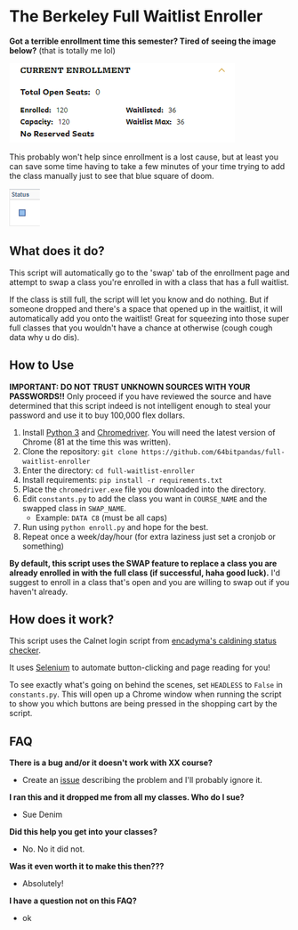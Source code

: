 # The Berkeley Full Waitlist Enroller

**Got a terrible enrollment time this semester? Tired of seeing the image below?**
(that is totally me lol)

![waitlist full noo](img/full.png)

This probably won't help since enrollment is a lost cause, but at least you can save some time having to take a few minutes of your time trying to add the class manually just to see that blue square of doom.

![blue square](img/bluesquare.png)

## What does it do?

This script will automatically go to the 'swap' tab of the enrollment page and attempt to swap a class you're enrolled in with a class that has a full waitlist.

If the class is still full, the script will let you know and do nothing. But if someone dropped and there's a space that opened up in the waitlist, it will automatically add you onto the waitlist! Great for squeezing into those super full classes that you wouldn't have a chance at otherwise (cough cough data why u do dis).

## How to Use

**IMPORTANT: DO NOT TRUST UNKNOWN SOURCES WITH YOUR PASSWORDS!!** Only proceed if you have reviewed the source and have determined that this script indeed is not intelligent enough to steal your password and use it to buy 100,000 flex dollars.

1. Install [Python 3](https://www.python.org/downloads/) and [Chromedriver](https://chromedriver.chromium.org/downloads). You will need the latest version of Chrome (81 at the time this was written).
2. Clone the repository: `git clone https://github.com/64bitpandas/full-waitlist-enroller`
3. Enter the directory: `cd full-waitlist-enroller`
4. Install requirements: `pip install -r requirements.txt`
5. Place the `chromedriver.exe` file you downloaded into the directory.
5. Edit `constants.py` to add the class you want in `COURSE_NAME` and the swapped class in `SWAP_NAME`.
    - Example: `DATA C8` (must be all caps)
5. Run using `python enroll.py` and hope for the best.
6. Repeat once a week/day/hour (for extra laziness just set a cronjob or something)


**By default, this script uses the SWAP feature to replace a class you are already enrolled in with the full class (if successful, haha good luck).** I'd suggest to enroll in a class that's open and you are willing to swap out if you haven't already.

## How does it work?

This script uses the Calnet login script from [encadyma's caldining status checker](https://github.com/encadyma/dining_pts).

It uses [Selenium](https://www.selenium.dev/) to automate button-clicking and page reading for you!

To see exactly what's going on behind the scenes, set `HEADLESS` to `False` in `constants.py`. This will open up a Chrome window when running the script to show you which buttons are being pressed in the shopping cart by the script.

<!-- Insert more description -->

## FAQ

**There is a bug and/or it doesn't work with XX course?**
 - Create an [issue](https://github.com/64bitpandas/full-waitlist-enroller/issues) describing the problem and I'll probably ignore it.

**I ran this and it dropped me from all my classes. Who do I sue?**
 - Sue Denim

**Did this help you get into your classes?**
 - No. No it did not.

**Was it even worth it to make this then???**
 - Absolutely!

**I have a question not on this FAQ?**
 - ok